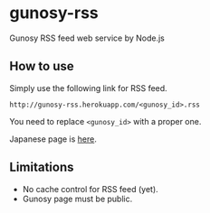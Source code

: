 gunosy-rss
==========

Gunosy RSS feed web service by Node.js


How to use
----------

Simply use the following link for RSS feed.

    http://gunosy-rss.herokuapp.com/<gunosy_id>.rss

You need to replace `<gunosy_id>` with a proper one.

Japanese page is [here](http://dai-shi.github.com/gunosy-rss/).


Limitations
-----------

* No cache control for RSS feed (yet).
* Gunosy page must be public.

